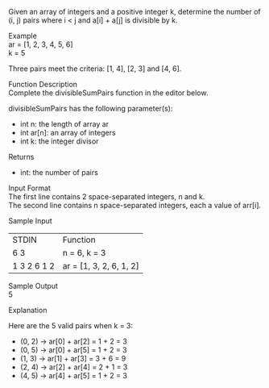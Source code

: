 Given an array of integers and a positive integer k, determine the number of (i, j) pairs where i < j and a[i] + a[j] is divisible by k.

Example<br>
ar = [1, 2, 3, 4, 5, 6]<br>
k = 5

Three pairs meet the criteria: [1, 4], [2, 3] and [4, 6].

Function Description<br>
Complete the divisibleSumPairs function in the editor below.

divisibleSumPairs has the following parameter(s):<br>

* int n: the length of array ar
* int ar[n]: an array of integers
* int k: the integer divisor

Returns<br>
- int: the number of pairs

Input Format<br>
The first line contains 2 space-separated integers, n and k.<br>
The second line contains n space-separated integers, each a value of arr[i].

Sample Input<br>

<table>
    <tr>
        <td>STDIN</td>
        <td>Function</td>
    </tr>
    <tr>
        <td>6 3</td>
        <td>n = 6, k = 3</td>
    </tr>
    <tr>
        <td>1 3 2 6 1 2</td>
        <td>ar = [1, 3, 2, 6, 1, 2]</td>
    </tr>
</table>

Sample Output<br>
5

Explanation<br>

Here are the 5 valid pairs when k = 3:
* (0, 2) -> ar[0] + ar[2] = 1 + 2 = 3
* (0, 5) -> ar[0] + ar[5] = 1 + 2 = 3
* (1, 3) -> ar[1] + ar[3] = 3 + 6 = 9
* (2, 4) -> ar[2] + ar[4] = 2 + 1 = 3
* (4, 5) -> ar[4] + ar[5] = 1 + 2 = 3